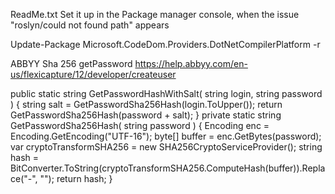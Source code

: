 ReadMe.txt
Set it up in the Package manager console, when the issue "roslyn/could not found path" appears

Update-Package Microsoft.CodeDom.Providers.DotNetCompilerPlatform -r


ABBYY Sha 256 getPassword
https://help.abbyy.com/en-us/flexicapture/12/developer/createuser

public static string GetPasswordHashWithSalt( string login, string password )
        {
            string salt = GetPasswordSha256Hash(login.ToUpper());
            return GetPasswordSha256Hash(password + salt);
        }
        private static string GetPasswordSha256Hash( string password )
        {
            Encoding enc = Encoding.GetEncoding("UTF-16");
            byte[] buffer = enc.GetBytes(password);
            var cryptoTransformSHA256 = new SHA256CryptoServiceProvider();
            string hash = BitConverter.ToString(cryptoTransformSHA256.ComputeHash(buffer)).Replace("-", "");
            return hash;
        }
    
